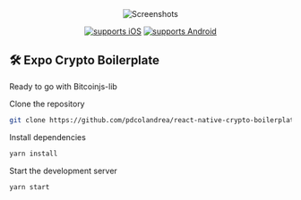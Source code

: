 <div align="center">
<img alt='Screenshots' src="https://i.imgur.com/FpACFLp.png"/>

[![supports iOS](https://img.shields.io/badge/iOS-999999.svg?style=flat-square&logo=APPLE&labelColor=999999&logoColor=fff)](https://github.com/expo/expo)
[![supports Android](https://img.shields.io/badge/Android-A4C639.svg?style=flat-square&logo=ANDROID&labelColor=A4C639&logoColor=fff)](https://github.com/expo/expo)

</div>

## 🛠 Expo Crypto Boilerplate

Ready to go with Bitcoinjs-lib

Clone the repository

```zsh
git clone https://github.com/pdcolandrea/react-native-crypto-boilerplate
```

Install dependencies

```zsh
yarn install
```

Start the development server

```zsh
yarn start
```
